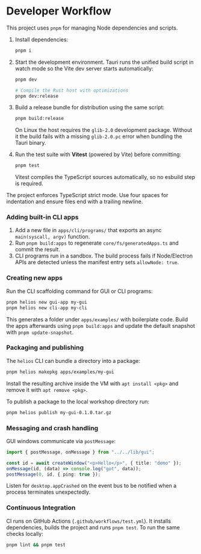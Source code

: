 # Developer Workflow

This project uses `pnpm` for managing Node dependencies and scripts.

1. Install dependencies:

    ```sh
    pnpm i
    ```

2. Start the development environment. Tauri runs the unified build script in watch mode so the Vite dev server starts automatically:

    ```sh
    pnpm dev

    # Compile the Rust host with optimizations
    pnpm dev:release
    ```

3. Build a release bundle for distribution using the same script:

    ```sh
    pnpm build:release
    ```

    On Linux the host requires the `glib-2.0` development
    package. Without it the build fails with a missing
    `glib-2.0.pc` error when bundling the Tauri binary.

4. Run the test suite with **Vitest** (powered by Vite) before committing:

    ```sh
    pnpm test
    ```

    Vitest compiles the TypeScript sources automatically, so no esbuild step is
    required.

The project enforces TypeScript strict mode. Use four spaces for indentation and ensure files end with a trailing newline.

### Adding built-in CLI apps

1. Add a new file in `apps/cli/programs/` that exports an async `main(syscall, argv)` function.
2. Run `pnpm build:apps` to regenerate `core/fs/generatedApps.ts` and commit the result.
3. CLI programs run in a sandbox. The build process fails if Node/Electron APIs are detected unless the manifest entry sets `allowNode: true`.

### Creating new apps

Run the CLI scaffolding command for GUI or CLI programs:

```sh
pnpm helios new gui-app my-gui
pnpm helios new cli-app my-cli
```

This generates a folder under `apps/examples/` with boilerplate code. Build the apps afterwards using `pnpm build:apps` and update the default snapshot with `pnpm update-snapshot`.

### Packaging and publishing

The `helios` CLI can bundle a directory into a package:

```sh
pnpm helios makepkg apps/examples/my-gui
```

Install the resulting archive inside the VM with `apt install <pkg>` and remove it with `apt remove <pkg>`.

To publish a package to the local workshop directory run:

```sh
pnpm helios publish my-gui-0.1.0.tar.gz
```

### Messaging and crash handling

GUI windows communicate via `postMessage`:

```ts
import { postMessage, onMessage } from "../../lib/gui";

const id = await createWindow("<p>Hello</p>", { title: "demo" });
onMessage(id, (data) => console.log("got", data));
postMessage(0, id, { ping: true });
```

Listen for `desktop.appCrashed` on the event bus to be notified when a process terminates unexpectedly.

### Continuous Integration

CI runs on GitHub Actions (`.github/workflows/test.yml`). It installs dependencies, builds the project and runs `pnpm test`.
To run the same checks locally:

```sh
pnpm lint && pnpm test
```
